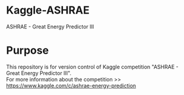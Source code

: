 # Kaggle-ASHRAE
ASHRAE - Great Energy Predictor III

# Purpose
This repository is for version control of Kaggle competition "ASHRAE - Great Energy Predictor III".<br>
For more information about the competition >> https://www.kaggle.com/c/ashrae-energy-prediction
